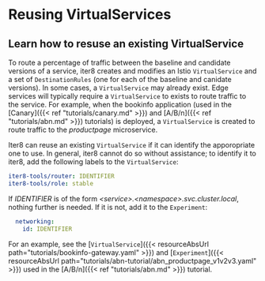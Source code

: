 # Reusing VirtualServices

## Learn how to resuse an existing VirtualService
To route a percentage of traffic between the baseline and candidate versions of a service, iter8 creates and modifies an Istio `VirtualService` and a set of `DestinationRules` (one for each of the baseline and canidate versions).
In some cases, a `VirtualService` may already exist.
Edge services will typically require a `VirtualService` to exists to route traffic to the service.
For example, when the bookinfo application (used in the [Canary]({{< ref "tutorials/canary.md" >}}) and [A/B/n]({{< ref "tutorials/abn.md" >}}) tutorials) is deployed, a `VirtualService` is created to route traffic to the *productpage* microservice.

Iter8 can reuse an existing `VirtualService` if it can identify the apporopriate one to use.
In general, iter8 cannot do so without assistance; to identify it to iter8, add the following labels to the `VirtualService`:

```yaml
iter8-tools/router: IDENTIFIER
iter8-tools/role: stable
```

If *IDENTIFIER* is of the form *\<service>.\<namespace>.svc.cluster.local*, nothing further is needed.
If it is not, add it to the `Experiment`:

```yaml
  networking:
    id: IDENTIFIER
```

For an example, see the [`VirtualService`]({{< resourceAbsUrl path="tutorials/bookinfo-gateway.yaml" >}}) and [`Experiment`]({{< resourceAbsUrl path="tutorials/abn-tutorial/abn_productpage_v1v2v3.yaml" >}}) used in the [A/B/n]({{< ref "tutorials/abn.md" >}}) tutorial.

